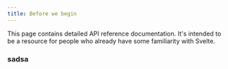 ```yaml
---
title: Before we begin
---
```


This page contains detailed API reference documentation. It's intended to be a resource for people who already have some familiarity with Svelte.

### sadsa
